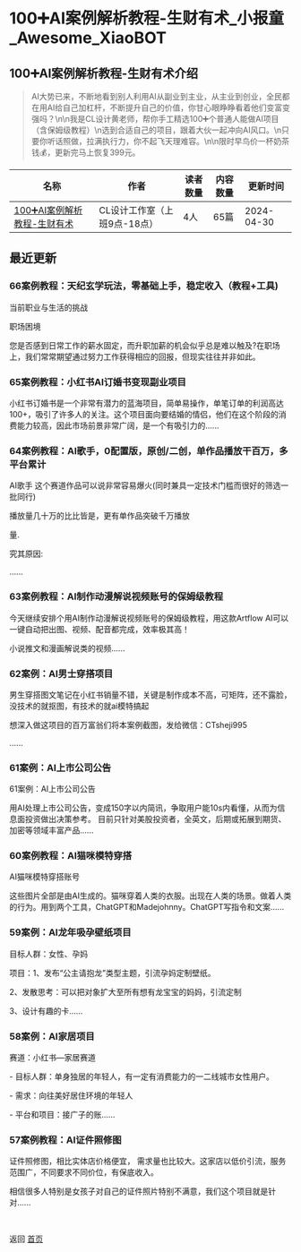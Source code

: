 # 100➕AI案例解析教程-生财有术_小报童_Awesome_XiaoBOT

## 100➕AI案例解析教程-生财有术介绍
> AI大势已来，不断地看到别人利用AI从副业到主业，从主业到创业，全民都在用AI给自己加杠杆，不断提升自己的价值，你甘心眼睁睁看着他们变富变强吗？\n\n我是CL设计黄老师，帮你手工精选100➕个普通人能做AI项目（含保姆级教程）\n选到合适自己的项目，跟着大伙一起冲向AI风口。\n只要你听话照做，拉满执行力，你不起飞天理难容。\n\n限时早鸟价一杯奶茶钱💰，更新完马上恢复399元。  
  


|名称|作者|读者数量|内容数量|更新时间|
|---|---|---|---|---|
|[100➕AI案例解析教程-生财有术](https://xiaobot.net/p/CTsheji995?refer=0b133df9-27dc-423b-8101-639049001c13)|CL设计工作室（上班9点-18点）|4人|65篇|2024-04-30|

## 最近更新
### 66案例教程：天纪玄学玩法，零基础上手，稳定收入（教程+工具)

当前职业与生活的挑战

职场困境

您是否感到日常工作的薪水固定，而升职加薪的机会似乎总是难以触及?在职场上，我们常常期望通过努力工作获得相应的回报，但现实往往并非如此。

### 65案例教程：小红书AI订婚书变现副业项目

小红书订婚书是一个非常有潜力的蓝海项目，简单易操作，单笔订单的利润高达100+，吸引了许多人的关注。这个项目面向要结婚的情侣，他们在这个阶段的消费能力较高，因此市场前景非常广阔，是一个有吸引力的......

### 64案例教程：AI歌手，0配置版，原创/二创，单作品播放干百万，多平台累计

AI歌手 这个赛道作品可以说非常容易爆火(同时兼具一定技术门槛而很好的筛选一批同行)

播放量几十万的比比皆是，更有单作品突破千万播放

量.

究其原因:

......

### 63案例教程：AI制作动漫解说视频账号的保姆级教程

今天继续安排个用AI制作动漫解说视频账号的保姆级教程，用这款Artflow AI可以一键自动把出图、视频、配音都完成，效率极其高！

小说推文和漫画解说类的视频......

### 62案例：AI男士穿搭项目

男生穿搭图文笔记在小红书销量不错，关键是制作成本不高，可矩阵，还不露脸，没技术的就抠图，有技术的就ai模特搞起

想深入做这项目的百万富翁们将本案例截图，发给微信：CTsheji995

......

### 61案例：AI上市公司公告

61案例：AI上市公司公告

用AI处理上市公司公告，变成150字以内简讯，争取用户能10s内看懂，从而为信息面投资做出决策参考。
目前只针对美股投资者，全英文，后期或拓展到期货、加密等领域丰富产品......

### 60案例教程：AI猫咪模特穿搭

AI猫咪模特穿搭账号

这些图片全部是由AI生成的。猫咪穿着人类的衣服。出现在人类的场景。做着人类的行为。用到两个工具，ChatGPT和Madejohnny。ChatGPT写指令和文案......

### 59案例：AI龙年吸孕壁纸项目

目标人群：女性、孕妈

项目：1、发布“公主请抱龙”类型主题，引流孕妈定制壁纸。

2、发散思考：可以把对象扩大至所有想有龙宝宝的妈妈，引流定制

3、设计有趣的卡......

### 58案例：AI家居项目

赛道：小红书—家居赛道

\- 目标人群：单身独居的年轻人，有一定有消费能力的一二线城市女性用户。

\- 需求：向往美好居住环境的年轻人

\- 平台和项目：接广子的账......

### 57案例教程：AI证件照修图

证件照修图，相比实体店价格便宜， 需求量也比较大。这家店以低价引流，服务范围广，不同要求不同价位，有保底收入。

相信很多人特别是女孩子对自己的证件照片特别不满意，我们这个项目就是针对......


<a href="https://github.com/Reno9527/awesome-xiaobot" style="color: white; text-decoration: none;">awesome-xiaobot</a>

返回 [首页](../README.md)
